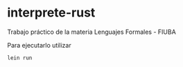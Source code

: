 # interprete-rust

Trabajo práctico de la materia Lenguajes Formales - FIUBA

Para ejecutarlo utilizar

```
lein run
```
